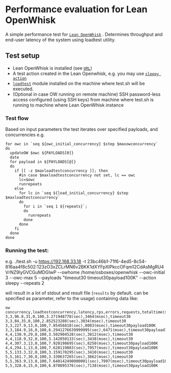 # Performance evaluation for Lean OpenWhisk
A simple performance test for [`Lean OpenWhisk`](https://github.com/kpavel/incubator-openwhisk/tree/lean) . Determines throughput and end-user latency of the system using loadtest utility.

## Test setup
- Lean OpenWhisk is installed (see [`URL`](https://github.com/kpavel/incubator-openwhisk/tree/lean)) 
- A test action created in the Lean Openwhisk, e.g. you may use [`sleepy action`](https://github.com/kpavel/lean-openwhisk-performance/blob/master/sleepy.js)
- [`loadtest`](https://www.npmjs.com/package/loadtest) module installed on the machine where test.sh will be executed.
- (Optional in case OW running on remote machine) SSH password-less access configured (using SSH keys) from machine where test.sh is running to machine where Lean OpenWhisk instance

### Test flow
Based on input parameters the test iterates over specified payloads, and concurrencies e.g.

```shell
for owc in `seq ${owc_initial_concurrency} $step $maxowconcurrency`
do
  updateOW $owc ${PAYLOADS[0]}
  date
  for payload in ${PAYLOADS[@]}
  do
    if [[ -z $maxloadtestconcurrency ]]; then
      #in case $maxloadtestconcurrency not set, lc == owc
      lc=$owc
      runrepeats
    else
      for lc in `seq ${load_initial_concurrency} $step $maxloadtestconcurrency`
      do
        for i in `seq 1 ${repeats}`;
        do
          runrepeats
        done
      done
    fi
  done
done
```


### Running the test:
e.g.
./test.sh -u https://192.168.33.18 -t 23bc46b1-71f6-4ed5-8c54-816aa4f8c502:123zO3xZCLrMN6v2BKK1dXYFpXlPkccOFqm12CdAsMgRU4VrNZ9lyGVCGuMDGIwP --owhome /home/osboxes/openwhisk --owc-initial 3 --owc-max 5 --payloads "timeout30 timeout30payload100K" --action sleepy --repeats 2

will result in a lot of stdout and result file (`results` by default. can be specified as parameter, refer to the usage) containing data like:
```console
ow concurrency,loadtestconcurrency,latency,rps,errors,requests,totaltime(sec),realtotaltime(msec),payloadfile
3,3,96.8,31,0,100,3.271948778(sec),3464(msec),timeout30
3,3,84,35,0,100,2.852523208(sec),3034(msec),timeout30
3,3,227.9,13,0,100,7.85456818(sec),8083(msec),timeout30payload100K
3,3,184.9,16,0,100,6.2941276639999995(sec),6471(msec),timeout30payload100K
4,4,130.9,29,0,100,3.502904528(sec),3812(msec),timeout30
4,4,118.9,32,0,100,3.142050133(sec),3438(msec),timeout30
4,4,307.3,13,0,100,7.920198695(sec),8250(msec),timeout30payload100K
4,4,294.1,13,0,100,7.628119883(sec),7957(msec),timeout30payload100K
5,5,133.3,32,0,100,3.159170295(sec),3410(msec),timeout30
5,5,161.7,30,0,100,3.330637265(sec),3662(msec),timeout30
5,5,363.9,13,0,100,7.640142490000001(sec),7997(msec),timeout30payload100K
5,5,328.6,15,0,100,6.870895376(sec),7138(msec),timeout30payload100K
```
